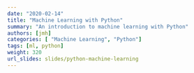 ```yaml
---
date: "2020-02-14"
title: "Machine Learning with Python"
summary: "An introduction to machine learning with Python"
authors: [jmh]
categories: [ "Machine Learning", "Python"]
tags: [ml, python]
weight: 320
url_slides: slides/python-machine-learning
---
```


